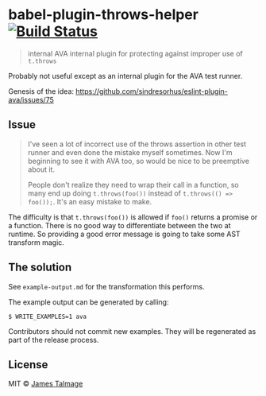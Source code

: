 # babel-plugin-throws-helper [![Build Status](https://travis-ci.org/jamestalmage/babel-plugin-throws-helper.svg?branch=master)](https://travis-ci.org/jamestalmage/babel-plugin-throws-helper)

> internal AVA internal plugin for protecting against improper use of `t.throws`

Probably not useful except as an internal plugin for the AVA test runner.

Genesis of the idea: https://github.com/sindresorhus/eslint-plugin-ava/issues/75

## Issue

> I've seen a lot of incorrect use of the throws assertion in other test runner and even done the mistake myself sometimes. Now I'm beginning to see it with AVA too, so would be nice to be preemptive about it.
>
> People don't realize they need to wrap their call in a function, so many end up doing `t.throws(foo())` instead of `t.throws(() => foo());`. It's an easy mistake to make.


The difficulty is that `t.throws(foo())` is allowed if `foo()` returns a promise or a function. There is no good way to differentiate between the two at runtime. So providing a good error message is going to take some AST transform magic.

## The solution

See `example-output.md` for the transformation this performs.

The example output can be generated by calling:

```
$ WRITE_EXAMPLES=1 ava
```

Contributors should not commit new examples. They will be regenerated as part of the release process.

## License

MIT © [James Talmage](http://github.com/jamestalmage)
